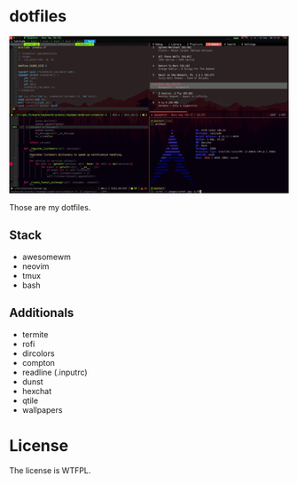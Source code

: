 # dotfiles

![Screenshot](./.images/sshot.jpg?2)

Those are my dotfiles.

## Stack

  - awesomewm
  - neovim
  - tmux
  - bash

## Additionals

  - termite
  - rofi
  - dircolors
  - compton
  - readline (.inputrc)
  - dunst
  - hexchat
  - qtile
  - wallpapers

# License

The license is WTFPL.

